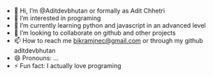 - 👋 Hi, I’m @Aditdevbhutan or formally as Adit Chhetri 
- 👀 I’m interested in programing 
- 🌱 I’m currently learning python and javascript in an advanced level
- 💞️ I’m looking to collaborate on github and other projects
- 📫 How to reach me bikramjnec@gmail.com or through my github aditdevbhutan
- 😄 Pronouns: ...
- ⚡ Fun fact: I actually love programing

<!---
Aditdevbhutan/Aditdevbhutan is a ✨ special ✨ repository because its `README.md` (this file) appears on your GitHub profile.
You can click the Preview link to take a look at your changes.
--->
